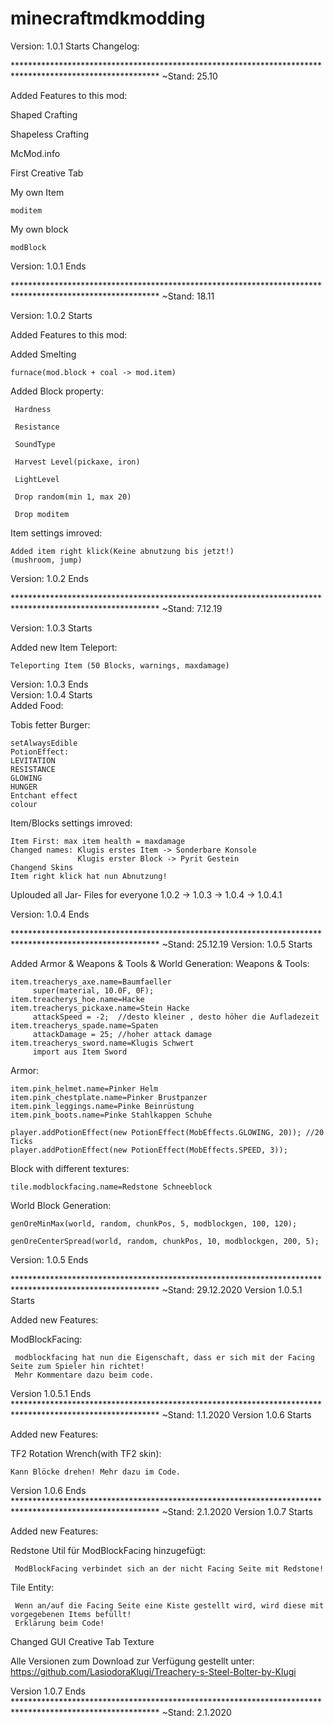 # minecraftmdkmodding
Version: 1.0.1 Starts
Changelog:

********************************************************************************************************* ~Stand: 25.10

Added Features to this mod:

Shaped Crafting

Shapeless Crafting

McMod.info

First Creative Tab

My own Item
   
    moditem

My own block
  
    modBlock

Version: 1.0.1 Ends

********************************************************************************************************* ~Stand: 18.11

Version: 1.0.2 Starts

Added Features to this mod:

Added Smelting
    
    furnace(mod.block + coal -> mod.item)

Added Block property:

     Hardness
  
     Resistance
  
     SoundType
  
     Harvest Level(pickaxe, iron)
  
     LightLevel
  
     Drop random(min 1, max 20)
  
     Drop moditem
     
Item settings imroved: 
                        
    Added item right klick(Keine abnutzung bis jetzt!)
    (mushroom, jump)
    
Version: 1.0.2 Ends

********************************************************************************************************* ~Stand: 7.12.19

Version: 1.0.3 Starts

Added new Item Teleport:
   
    Teleporting Item (50 Blocks, warnings, maxdamage)
    
Version: 1.0.3 Ends    
Version: 1.0.4 Starts    
Added Food:
     
Tobis fetter Burger:
    
    setAlwaysEdible
    PotionEffect:   
    LEVITATION
    RESISTANCE
    GLOWING
    HUNGER
    Entchant effect
    colour
    
Item/Blocks settings imroved:
    
    Item First: max item health = maxdamage
    Changed names: Klugis erstes Item -> Sonderbare Konsole
                   Klugis erster Block -> Pyrit Gestein
    Changend Skins
    Item right klick hat nun Abnutzung!
    
Uplouded all Jar- Files for everyone 1.0.2 -> 1.0.3 -> 1.0.4 -> 1.0.4.1

Version: 1.0.4 Ends

********************************************************************************************************* ~Stand: 25.12.19
Version: 1.0.5 Starts

Added Armor & Weapons & Tools  & World Generation:
Weapons & Tools:

    item.treacherys_axe.name=Baumfaeller
         super(material, 10.0F, 0F);
    item.treacherys_hoe.name=Hacke
    item.treacherys_pickaxe.name=Stein Hacke
         attackSpeed = -2;  //desto kleiner , desto höher die Aufladezeit
    item.treacherys_spade.name=Spaten
         attackDamage = 25; //hoher attack damage
    item.treacherys_sword.name=Klugis Schwert
         import aus Item Sword
    
Armor:
   
    item.pink_helmet.name=Pinker Helm
    item.pink_chestplate.name=Pinker Brustpanzer
    item.pink_leggings.name=Pinke Beinrüstung
    item.pink_boots.name=Pinke Stahlkappen Schuhe
    
    player.addPotionEffect(new PotionEffect(MobEffects.GLOWING, 20)); //20 Ticks
    player.addPotionEffect(new PotionEffect(MobEffects.SPEED, 3));
    
Block with different textures:

    tile.modblockfacing.name=Redstone Schneeblock
    
World Block Generation:
 
    genOreMinMax(world, random, chunkPos, 5, modblockgen, 100, 120);
			
    genOreCenterSpread(world, random, chunkPos, 10, modblockgen, 200, 5);
    
 Version: 1.0.5 Ends

********************************************************************************************************* ~Stand: 29.12.2020
Version 1.0.5.1 Starts

Added new Features:

ModBlockFacing:

     modblockfacing hat nun die Eigenschaft, dass er sich mit der Facing Seite zum Spieler hin richtet!
     Mehr Kommentare dazu beim code.
 
Version 1.0.5.1 Ends
********************************************************************************************************* ~Stand: 1.1.2020
Version 1.0.6 Starts

Added new Features:

TF2 Rotation Wrench(with TF2 skin):
  
    Kann Blöcke drehen! Mehr dazu im Code.
    
Version 1.0.6 Ends
********************************************************************************************************* ~Stand: 2.1.2020 
Version 1.0.7 Starts

Added new Features:

Redstone Util für ModBlockFacing hinzugefügt:

     ModBlockFacing verbindet sich an der nicht Facing Seite mit Redstone!
     
     
Tile Entity:

     Wenn an/auf die Facing Seite eine Kiste gestellt wird, wird diese mit vorgegebenen Items befüllt!
     Erklärung beim Code!
     
Changed GUI Creative Tab Texture

Alle Versionen zum Download zur Verfügung gestellt unter: https://github.com/LasiodoraKlugi/Treachery-s-Steel-Bolter-by-Klugi

Version 1.0.7 Ends
********************************************************************************************************* ~Stand: 2.1.2020      
     
